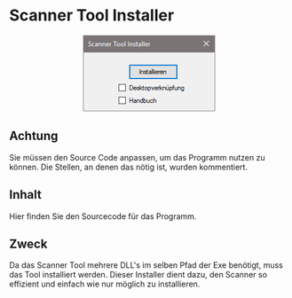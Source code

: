 ﻿# Scanner Tool Installer
<p align="center">
  <img src="Screenshot.png">
</p>

## Achtung
Sie müssen den Source Code anpassen, um das Programm nutzen zu können. Die Stellen, an denen das nötig ist, wurden kommentiert.

## Inhalt
Hier finden Sie den Sourcecode für das Programm.

## Zweck
Da das Scanner Tool mehrere DLL's im selben Pfad der Exe benötigt, muss das Tool installiert werden. Dieser Installer dient dazu, den Scanner so effizient und einfach wie nur möglich zu installieren.
